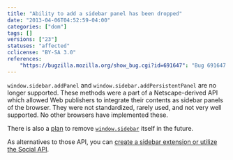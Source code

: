 ```yaml
---
title: "Ability to add a sidebar panel has been dropped"
date: "2013-04-06T04:52:59-04:00"
categories: ["dom"]
tags: []
versions: ["23"]
statuses: "affected"
cclicense: "BY-SA 3.0"
references:
    "https://bugzilla.mozilla.org/show_bug.cgi?id=691647": "Bug 691647 – clean up nsISidebar (remove window.sidebar.addPanel/addPersistentPanel)"
---
```

`window.sidebar.addPanel` and `window.sidebar.addPersistentPanel` are no longer supported. These methods were a part of a Netscape-derived API which allowed Web publishers to integrate their contents as sidebar panels of the browser. They were not standardized, rarely used, and not very well supported. No other browsers have implemented these.

There is also a [plan](https://www.fxsitecompat.com/en-US/docs/2015/window-sidebar-will-be-removed/) to remove [`window.sidebar`](https://developer.mozilla.org/en-US/docs/Web/API/window.sidebar) itself in the future.

As alternatives to those API, you can [create a sidebar extension or utilize the Social API](https://developer.mozilla.org/en-US/docs/Creating_a_Firefox_sidebar).
